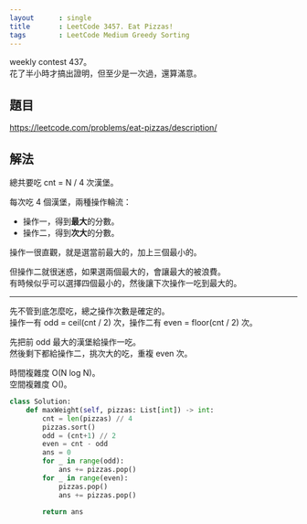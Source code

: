 ```yaml
---
layout      : single
title       : LeetCode 3457. Eat Pizzas!
tags        : LeetCode Medium Greedy Sorting
---
```

weekly contest 437。  
花了半小時才搞出證明，但至少是一次過，還算滿意。  

## 題目

<https://leetcode.com/problems/eat-pizzas/description/>

## 解法

總共要吃 cnt = N / 4 次漢堡。

每次吃 4 個漢堡，兩種操作輪流：  

- 操作一，得到**最大**的分數。  
- 操作二，得到**次大**的分數。  

操作一很直觀，就是選當前最大的，加上三個最小的。  

但操作二就很迷惑，如果選兩個最大的，會讓最大的被浪費。  
有時候似乎可以選擇四個最小的，然後讓下次操作一吃到最大的。  

---

先不管到底怎麼吃，總之操作次數是確定的。  
操作一有 odd =  ceil(cnt / 2) 次，操作二有 even = floor(cnt / 2) 次。  

先把前 odd 最大的漢堡給操作一吃。  
然後剩下都給操作二，挑次大的吃，重複 even 次。  

時間複雜度 O(N log N)。  
空間複雜度 O()。  

```python
class Solution:
    def maxWeight(self, pizzas: List[int]) -> int:
        cnt = len(pizzas) // 4
        pizzas.sort()
        odd = (cnt+1) // 2
        even = cnt - odd
        ans = 0
        for _ in range(odd):
            ans += pizzas.pop()
        for _ in range(even):
            pizzas.pop()
            ans += pizzas.pop()

        return ans
```
